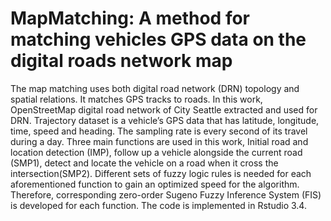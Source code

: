 # MapMatching: A method for matching vehicles GPS data on the digital roads network map

The map matching uses both digital road network (DRN) topology and spatial relations. It matches GPS tracks to roads. In this work, OpenStreetMap digital road network of City Seattle extracted and used for DRN. Trajectory dataset is a vehicle’s GPS data that has latitude, longitude, time, speed and heading. The sampling rate is every second of its travel during a day. 
Three main functions are used in this work, Initial road and location detection (IMP), follow up a vehicle alongside the current road (SMP1), detect and locate the vehicle on a road when it cross the intersection(SMP2). 
Different sets of fuzzy logic rules is needed for each aforementioned function to gain an optimized speed for the algorithm. Therefore, corresponding zero-order Sugeno Fuzzy Inference System (FIS) is developed for each function. 
The code is implemented in Rstudio 3.4.
